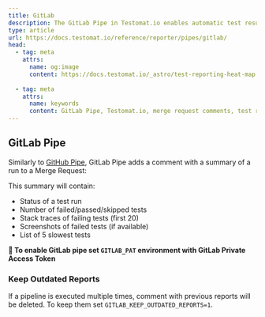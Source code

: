 ```yaml
---
title: GitLab
description: The GitLab Pipe in Testomat.io enables automatic test result reporting directly into GitLab merge requests. It provides detailed test metrics, including passed, failed, and skipped tests, along with stack traces. The integration is achieved through environment variables like GITLAB_TOKEN, improving visibility into test results within the GitLab CI/CD pipeline.
type: article
url: https://docs.testomat.io/reference/reporter/pipes/gitlab/
head:
  - tag: meta
    attrs:
      name: og:image
      content: https://docs.testomat.io/_astro/test-reporting-heat-map.CoE-TwPN_Z20qVi.webp
      
  - tag: meta
    attrs:
      name: keywords
      content: GitLab Pipe, Testomat.io, merge request comments, test reporting, CI integration, GitLab CI/CD, GITLAB_TOKEN, automated testing, test management
---
```

## GitLab Pipe

Similarly to [GitHub Pipe](./github.md#github-pipe), GitLab Pipe adds a comment with a summary of a run to a Merge Request:

This summary will contain:

- Status of a test run
- Number of failed/passed/skipped tests
- Stack traces of failing tests (first 20)
- Screenshots of failed tests (if available)
- List of 5 slowest tests

**🔌 To enable GitLab pipe set `GITLAB_PAT` environment with GitLab Private Access Token**

### Keep Outdated Reports

If a pipeline is executed multiple times, comment with previous reports will be deleted. To keep them set `GITLAB_KEEP_OUTDATED_REPORTS=1`.

